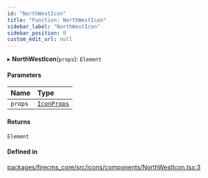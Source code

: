 ```yaml
---
id: "NorthWestIcon"
title: "Function: NorthWestIcon"
sidebar_label: "NorthWestIcon"
sidebar_position: 0
custom_edit_url: null
---
```


▸ **NorthWestIcon**(`props`): `Element`

#### Parameters

| Name | Type |
| :------ | :------ |
| `props` | [`IconProps`](../types/IconProps.md) |

#### Returns

`Element`

#### Defined in

[packages/firecms_core/src/icons/components/NorthWestIcon.tsx:3](https://github.com/FireCMSco/firecms/blob/d45f3739/packages/firecms_core/src/icons/components/NorthWestIcon.tsx#L3)
